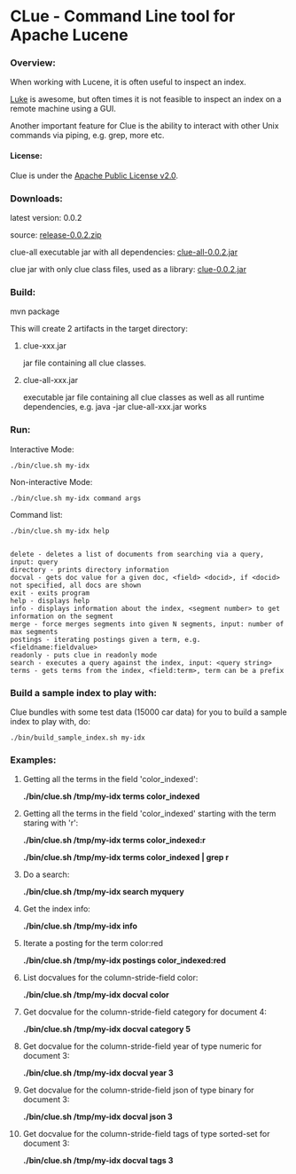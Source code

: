 CLue - Command Line tool for Apache Lucene
==========================================

### Overview:

When working with Lucene, it is often useful to inspect an index.

[Luke](http://www.getopt.org/luke/) is awesome, but often times it is not feasible to inspect an index on a remote machine using a GUI.

Another important feature for Clue is the ability to interact with other Unix commands via piping, e.g. grep, more etc.

#### License:

Clue is under the [Apache Public License v2.0](http://www.apache.org/licenses/LICENSE-2.0.html).

### Downloads:

latest version: 0.0.2

source: [release-0.0.2.zip](https://github.com/javasoze/clue/archive/release-0.0.2.zip)

clue-all executable jar with all dependencies:
     [clue-all-0.0.2.jar](https://dl.dropboxusercontent.com/u/6490038/sensei-downloads/clue-all-0.0.2.jar)

clue jar with only clue class files, used as a library:
     [clue-0.0.2.jar](https://dl.dropboxusercontent.com/u/6490038/sensei-downloads/clue-0.0.2.jar)

### Build:

mvn package

This will create 2 artifacts in the target directory:

1. clue-xxx.jar

   jar file containing all clue classes.

2. clue-all-xxx.jar

   executable jar file containing all clue classes as well as all runtime dependencies, e.g. java -jar clue-all-xxx.jar works

### Run:

Interactive Mode:

    ./bin/clue.sh my-idx

Non-interactive Mode:

    ./bin/clue.sh my-idx command args

Command list:

    ./bin/clue.sh my-idx help


    delete - deletes a list of documents from searching via a query, input: query
	directory - prints directory information
	docval - gets doc value for a given doc, <field> <docid>, if <docid> not specified, all docs are shown
	exit - exits program
	help - displays help
	info - displays information about the index, <segment number> to get information on the segment
	merge - force merges segments into given N segments, input: number of max segments
	postings - iterating postings given a term, e.g. <fieldname:fieldvalue>
	readonly - puts clue in readonly mode
	search - executes a query against the index, input: <query string>
	terms - gets terms from the index, <field:term>, term can be a prefix
	
### Build a sample index to play with:

Clue bundles with some test data (15000 car data) for you to build a sample index to play with, do:

    ./bin/build_sample_index.sh my-idx
	

### Examples:

1. Getting all the terms in the field 'color_indexed':

    **./bin/clue.sh /tmp/my-idx terms color_indexed**

2. Getting all the terms in the field 'color_indexed' starting with the term staring with 'r':

    **./bin/clue.sh /tmp/my-idx terms color_indexed:r**

    **./bin/clue.sh /tmp/my-idx terms color_indexed | grep r**

3. Do a search:

    **./bin/clue.sh /tmp/my-idx search myquery**

4. Get the index info:

    **./bin/clue.sh /tmp/my-idx info**

5. Iterate a posting for the term color:red

    **./bin/clue.sh /tmp/my-idx postings color_indexed:red**

6. List docvalues for the column-stride-field color:

    **./bin/clue.sh /tmp/my-idx docval color**

7. Get docvalue for the column-stride-field category for document 4:

    **./bin/clue.sh /tmp/my-idx docval category 5**

8. Get docvalue for the column-stride-field year of type numeric for document 3:

	**./bin/clue.sh /tmp/my-idx docval year 3**
	
9. Get docvalue for the column-stride-field json of type binary for document 3:

	**./bin/clue.sh /tmp/my-idx docval json 3**
	
9. Get docvalue for the column-stride-field tags of type sorted-set for document 3:

	**./bin/clue.sh /tmp/my-idx docval tags 3**

